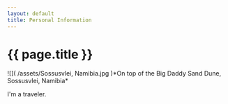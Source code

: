 ```yaml
---
layout: default
title: Personal Information
---
```

<h1>{{ page.title }}</h1>
![]( /assets/Sossusvlei, Namibia.jpg )*On top of the Big Daddy Sand Dune, Sossusvlei, Namibia*
<p>I'm a traveler.</p>
